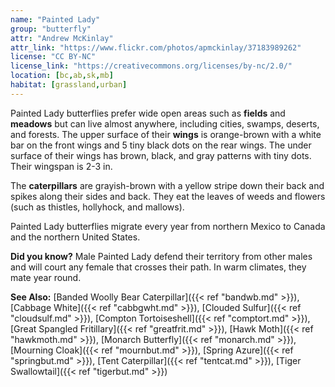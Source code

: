 ```yaml
---
name: "Painted Lady"
group: "butterfly"
attr: "Andrew McKinlay"
attr_link: "https://www.flickr.com/photos/apmckinlay/37183989262"
license: "CC BY-NC"
license_link: "https://creativecommons.org/licenses/by-nc/2.0/"
location: [bc,ab,sk,mb]
habitat: [grassland,urban]
---
```


Painted Lady butterflies prefer wide open areas such as **fields** and **meadows** but can live almost anywhere, including cities, swamps, deserts, and forests. The upper surface of their **wings** is orange-brown with a white bar on the front wings and 5 tiny black dots on the rear wings. The under surface of their wings has brown, black, and gray patterns with tiny dots. Their wingspan is 2-3 in.

The **caterpillars** are grayish-brown with a yellow stripe down their back and spikes along their sides and back. They eat the leaves of weeds and flowers (such as thistles, hollyhock, and mallows).

Painted Lady butterflies migrate every year from northern Mexico to Canada and the northern United States.

**Did you know?** Male Painted Lady defend their territory from other males and will court any female that crosses their path. In warm climates, they mate year round.

<!-- generated, do not edit -->
**See Also:**
[Banded Woolly Bear Caterpillar]({{< ref "bandwb.md" >}}),
[Cabbage White]({{< ref "cabbgwht.md" >}}),
[Clouded Sulfur]({{< ref "cloudsulf.md" >}}),
[Compton Tortoiseshell]({{< ref "comptort.md" >}}),
[Great Spangled Fritillary]({{< ref "greatfrit.md" >}}),
[Hawk Moth]({{< ref "hawkmoth.md" >}}),
[Monarch Butterfly]({{< ref "monarch.md" >}}),
[Mourning Cloak]({{< ref "mournbut.md" >}}),
[Spring Azure]({{< ref "springbut.md" >}}),
[Tent Caterpillar]({{< ref "tentcat.md" >}}),
[Tiger Swallowtail]({{< ref "tigerbut.md" >}})
